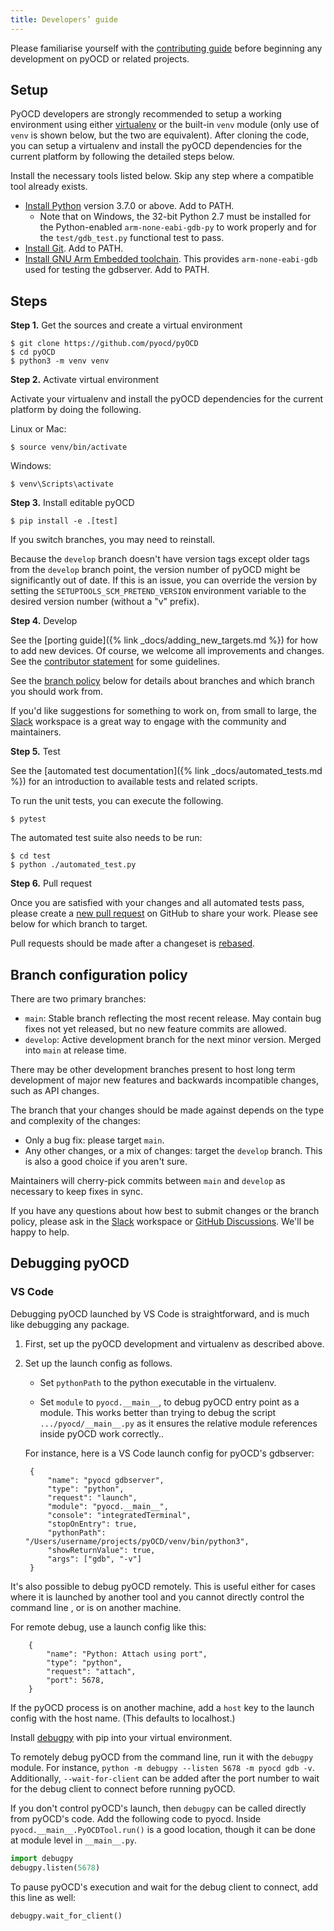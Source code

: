 ```yaml
---
title: Developers’ guide
---
```


<div class="alert alert-info">
<p>
Please familiarise yourself with the <a href="https://github.com/pyocd/pyOCD/blob/main/CONTRIBUTING.md">
contributing guide</a> before beginning any development on pyOCD or related projects.
</p>
</div>

## Setup

PyOCD developers are strongly recommended to setup a working environment using either
[virtualenv](https://virtualenv.pypa.io/en/latest/) or the built-in `venv` module (only use of `venv` is shown
below, but the two are equivalent). After cloning the code, you can setup a virtualenv and install the pyOCD
dependencies for the current platform by following the detailed steps below.

Install the necessary tools listed below. Skip any step where a compatible tool already exists.

* [Install Python](https://www.python.org/downloads/) version 3.7.0 or above. Add to PATH.
    *  Note that on Windows, the 32-bit Python 2.7 must be installed for the Python-enabled `arm-none-eabi-gdb-py` to
        work properly and for the `test/gdb_test.py` functional test to pass.
* [Install Git](https://git-scm.com/downloads). Add to PATH.
* [Install GNU Arm Embedded toolchain](https://developer.arm.com/tools-and-software/open-source-software/developer-tools/gnu-toolchain/gnu-rm).
    This provides `arm-none-eabi-gdb` used for testing the gdbserver. Add to PATH.

## Steps

**Step 1.** Get the sources and create a virtual environment

```
$ git clone https://github.com/pyocd/pyOCD
$ cd pyOCD
$ python3 -m venv venv
```

**Step 2.** Activate virtual environment

Activate your virtualenv and install the pyOCD dependencies for the current platform by doing
the following.

Linux or Mac:
```
$ source venv/bin/activate
```

Windows:
```
$ venv\Scripts\activate
```

**Step 3.** Install editable pyOCD

```
$ pip install -e .[test]
```

If you switch branches, you may need to reinstall.

Because the `develop` branch doesn't have version tags except older tags from the `develop` branch point,
the version number of pyOCD might be significantly out of date. If this is an issue, you can override the
version by setting the `SETUPTOOLS_SCM_PRETEND_VERSION` environment variable to the desired version number
(without a "v" prefix).

**Step 4.** Develop

See the [porting guide]({% link _docs/adding_new_targets.md %}) for how to add new devices. Of course, we welcome
all improvements and changes. See the [contributor statement](https://github.com/pyocd/pyOCD/blob/main/CONTRIBUTING.md) for some guidelines.

See the [branch policy](#branch-configuration-policy) below for details about branches and which branch you should
work from.

If you'd like suggestions for something to work on, from small to large, the
[Slack](https://join.slack.com/t/pyocd/shared_invite/zt-zqjv6zr5-ZfGAXl_mFCGGmFlB_8riHA) workspace is a great
way to engage with the community and maintainers.

**Step 5.** Test

See the [automated test documentation]({% link _docs/automated_tests.md %}) for an introduction to available tests and related scripts.

To run the unit tests, you can execute the following.

```
$ pytest
```

The automated test suite also needs to be run:

```
$ cd test
$ python ./automated_test.py
```

**Step 6.** Pull request

Once you are satisfied with your changes and all automated tests pass, please create a
[new pull request](https://github.com/pyocd/pyOCD/pull/new) on GitHub to share your work. Please see below for
which branch to target.

Pull requests should be made after a changeset is
[rebased](https://www.atlassian.com/git/tutorials/merging-vs-rebasing/workflow-walkthrough).


## Branch configuration policy

There are two primary branches:

- `main`: Stable branch reflecting the most recent release. May contain bug fixes not yet released, but no new
    feature commits are allowed.
- `develop`: Active development branch for the next minor version. Merged into `main` at release time.

There may be other development branches present to host long term development of major new features and backwards incompatible changes, such as API changes.

The branch that your changes should be made against depends on the type and complexity of the changes:

- Only a bug fix: please target `main`.
- Any other changes, or a mix of changes: target the `develop` branch. This is also a good choice if you aren't sure.

Maintainers will cherry-pick commits between `main` and `develop` as necessary to keep fixes in sync.

If you have any questions about how best to submit changes or the branch policy, please ask in the
[Slack](https://join.slack.com/t/pyocd/shared_invite/zt-zqjv6zr5-ZfGAXl_mFCGGmFlB_8riHA) workspace or
[GitHub Discussions](https://github.com/pyocd/pyOCD/discussions). We'll be happy to help.


## Debugging pyOCD

### VS Code

Debugging pyOCD launched by VS Code is straightforward, and is much like debugging any package.

1. First, set up the pyOCD development and virtualenv as described above.

2. Set up the launch config as follows.

    - Set `pythonPath` to the python executable in the virtualenv.

    - Set `module` to `pyocd.__main__`, to debug pyOCD entry point as a module. This works better than trying to debug the script `.../pyocd/__main__.py` as it ensures the relative module references inside pyOCD work correctly..

    For instance, here is a VS Code launch config for pyOCD's gdbserver:

        {
            "name": "pyocd gdbserver",
            "type": "python",
            "request": "launch",
            "module": "pyocd.__main__",
            "console": "integratedTerminal",
            "stopOnEntry": true,
            "pythonPath": "/Users/username/projects/pyOCD/venv/bin/python3",
            "showReturnValue": true,
            "args": ["gdb", "-v"]
        }


It's also possible to debug pyOCD remotely. This is useful either for cases where it is launched by another tool and you cannot directly control the command line , or is on another machine.

For remote debug, use a launch config like this:

        {
            "name": "Python: Attach using port",
            "type": "python",
            "request": "attach",
            "port": 5678,
        }

If the pyOCD process is on another machine, add a `host` key to the launch config with the host name. (This defaults to localhost.)

Install [debugpy](https://github.com/microsoft/debugpy/) with pip into your virtual environment.

To remotely debug pyOCD from the command line, run it with the `debugpy` module. For instance, `python -m debugpy --listen 5678 -m pyocd gdb -v`. Additionally, `--wait-for-client` can be added after the port number to wait for the debug client to connect before running pyOCD.

If you don't control pyOCD's launch, then `debugpy` can be called directly from pyOCD's code. Add the following code to pyocd. Inside `pyocd.__main__.PyOCDTool.run()` is a good location, though it can be done at module level in `__main__.py`.

```py
import debugpy
debugpy.listen(5678)
```

To pause pyOCD's execution and wait for the debug client to connect, add this line as well:
```py
debugpy.wait_for_client()
```




